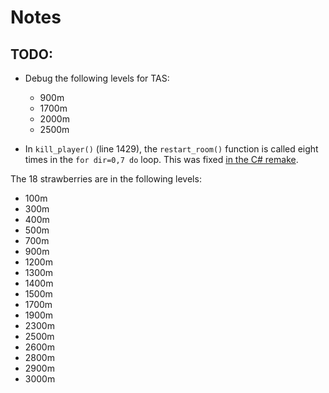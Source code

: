 # Notes

## TODO:

* Debug the following levels for TAS:
	- 900m
	- 1700m
	- 2000m
	- 2500m

* In `kill_player()` (line 1429), the `restart_room()` function is called eight times in the `for dir=0,7 do` loop. This was fixed [in the C# remake](https://github.com/NoelFB/Celeste/blob/master/Source/PICO-8/Classic.cs#L1371).

The 18 strawberries are in the following levels:

* 100m
* 300m
* 400m
* 500m
* 700m
* 900m
* 1200m
* 1300m
* 1400m
* 1500m
* 1700m
* 1900m
* 2300m
* 2500m
* 2600m
* 2800m
* 2900m
* 3000m
